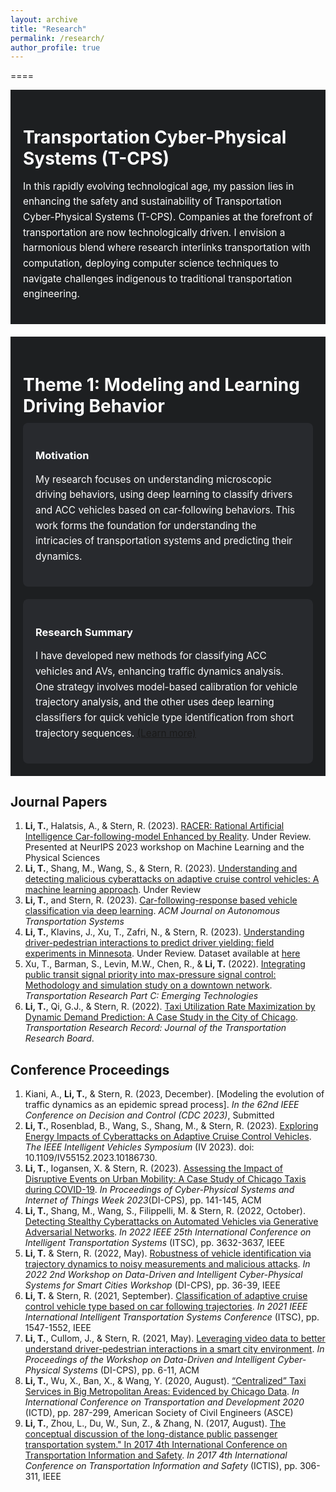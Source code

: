 ```yaml
---
layout: archive
title: "Research"
permalink: /research/
author_profile: true
---
```

<!-- Google tag (gtag.js) -->
<script async src="https://www.googletagmanager.com/gtag/js?id=G-3E74C49H73"></script>
<script>
  window.dataLayer = window.dataLayer || [];
  function gtag(){dataLayer.push(arguments);}
  gtag('js', new Date());

  gtag('config', 'G-3E74C49H73');
</script>
<!-- Currently under construction-->
====

<style>
  /* Add your CSS styling here */
  .research-section {
    background-color: #1d1f21;
    color: #ffffff;
    padding: 20px;
    margin-bottom: 20px;
  }

  .research-section h2 {
    font-size: 2em;
    margin-bottom: 10px;
  }

  .research-section p {
    font-size: 1.1em;
    line-height: 1.6;
  }

  .research-section img {
    max-width: 100%;
    height: auto;
    display: block;
    margin: 10px 0;
  }

  .research-summary {
    display: flex;
    flex-wrap: wrap;
    gap: 20px;
  }

  .research-summary div {
    flex: 1 1 45%;
    background-color: #282a2e;
    padding: 20px;
    border-radius: 8px;
  }
</style>

<div class="research-section">
  <h2>Transportation Cyber-Physical Systems (T-CPS)</h2>
  <p>
    In this rapidly evolving technological age, my passion lies in enhancing the safety and sustainability of Transportation Cyber-Physical Systems (T-CPS). Companies at the forefront of transportation are now technologically driven. I envision a harmonious blend where research interlinks transportation with computation, deploying computer science techniques to navigate challenges indigenous to traditional transportation engineering.
  </p>
</div>

<div class="research-section">
  <h2>Theme 1: Modeling and Learning Driving Behavior</h2>
  <div class="research-summary">
    <div>
      <h3>Motivation</h3>
      <p>
        My research focuses on understanding microscopic driving behaviors, using deep learning to classify drivers and ACC vehicles based on car-following behaviors. This work forms the foundation for understanding the intricacies of transportation systems and predicting their dynamics.
      </p>
    </div>
    <div>
      <h3>Research Summary</h3>
      <p>
        I have developed new methods for classifying ACC vehicles and AVs, enhancing traffic dynamics analysis. One strategy involves model-based calibration for vehicle trajectory analysis, and the other uses deep learning classifiers for quick vehicle type identification from short trajectory sequences. <a href="#">(Learn more)</a>
      </p>
    </div>
  </div>
<!--   <img src="/path/to/your/image.png" alt="Traffic Environment Perception" /> -->
</div>

## Journal Papers
1. **Li, T.**, Halatsis, A., & Stern, R. (2023). [RACER: Rational Artificial Intelligence Car-following-model Enhanced by Reality](https://arxiv.org/abs/2312.07003). Under Review. Presented at NeurIPS 2023 workshop on Machine Learning and the Physical Sciences
2. **Li, T.**, Shang, M., Wang, S., & Stern, R. (2023). [Understanding and detecting malicious cyberattacks on adaptive cruise control vehicles: A machine learning approach](https://arxiv.org/abs/2310.17091). Under Review
3. **Li, T.**, and Stern, R. (2023). [Car-following-response based vehicle classification via deep learning](https://dl.acm.org/doi/abs/10.1145/3603369). *ACM Journal on Autonomous Transportation Systems*
4. **Li, T.**, Klavins, J., Xu, T., Zafri, N., & Stern, R. (2023). [Understanding driver-pedestrian interactions to predict driver yielding: field experiments in Minnesota](https://arxiv.org/abs/2312.15113). Under Review. Dataset available at [here](https://www.researchgate.net/publication/371488219_Naturalistic_open-source_pedestrian-driver_yielding_dataset_collected_in_Minnesota)
5. Xu, T., Barman, S., Levin, M.W., Chen, R., & **Li, T.** (2022). [Integrating public transit signal priority into max-pressure signal control: Methodology and simulation study on a downtown network](https://www.sciencedirect.com/science/article/pii/S0968090X22000602). *Transportation Research Part C: Emerging Technologies*
6. **Li, T.**, Qi, G.J., & Stern, R. (2022). [Taxi Utilization Rate Maximization by Dynamic Demand Prediction: A Case Study in the City of Chicago](https://journals.sagepub.com/doi/full/10.1177/03611981211059769). *Transportation Research Record: Journal of the Transportation Research Board*. 




## Conference Proceedings
1. Kiani, A., **Li, T.**, & Stern, R. (2023, December). [Modeling the evolution of traffic dynamics as an epidemic spread process]. *In the 62nd IEEE Conference on Decision and Control (CDC 2023)*, Submitted
2. **Li, T.**, Rosenblad, B., Wang, S., Shang, M., & Stern, R. (2023). [Exploring Energy Impacts of Cyberattacks on Adaptive Cruise Control Vehicles](https://www.researchgate.net/publication/371472640_Exploring_Energy_Impacts_of_Cyberattacks_on_Adaptive_Cruise_Control_Vehicles). *The IEEE Intelligent Vehicles Symposium* (IV 2023). doi: 10.1109/IV55152.2023.10186730.
3. **Li, T.**, Iogansen, X. & Stern, R. (2023). [Assessing the Impact of Disruptive Events on Urban Mobility: A Case Study of Chicago Taxis during COVID-19](https://dl.acm.org/doi/abs/10.1145/3576914.3587708). *In Proceedings of Cyber-Physical Systems and Internet of Things Week 2023*(DI-CPS), pp. 141-145, ACM
4. **Li, T.**, Shang, M., Wang, S., Filippelli, M.  & Stern, R. (2022, October). [Detecting Stealthy Cyberattacks on Automated Vehicles via Generative Adversarial Networks](https://ieeexplore.ieee.org/abstract/document/9922128). *In 2022 IEEE 25th International Conference on Intelligent Transportation Systems* (ITSC), pp. 3632-3637, IEEE
5. **Li, T.** & Stern, R. (2022, May). [Robustness of vehicle identification via trajectory dynamics to noisy measurements and malicious attacks](https://ieeexplore.ieee.org/abstract/document/9805368). *In 2022 2nd Workshop on Data-Driven and Intelligent Cyber-Physical Systems for Smart Cities Workshop* (DI-CPS), pp. 36-39, IEEE
6. **Li, T.** & Stern, R. (2021, September). [Classification of adaptive cruise control vehicle type based on car following trajectories](https://ieeexplore.ieee.org/abstract/document/9564462). *In 2021 IEEE International Intelligent Transportation Systems Conference* (ITSC), pp. 1547-1552, IEEE
7. **Li, T.**, Cullom, J., & Stern, R. (2021, May). [Leveraging video data to better understand driver-pedestrian interactions in a smart city environment](https://dl.acm.org/doi/abs/10.1145/3459609.3460524). *In Proceedings of the Workshop on Data-Driven and Intelligent Cyber-Physical Systems* (DI-CPS), pp. 6-11, ACM
8. **Li, T.**, Wu, X., Ban, X., & Wang, Y. (2020, August). [“Centralized” Taxi Services in Big Metropolitan Areas: Evidenced by Chicago Data](https://ascelibrary.org/doi/abs/10.1061/9780784483169.024). *In International Conference on Transportation and Development 2020* (ICTD), pp. 287-299, American Society of Civil Engineers (ASCE)
9. **Li, T.**, Zhou, L., Du, W., Sun, Z., & Zhang, N. (2017, August). [The conceptual discussion of the long-distance public passenger transportation system." In 2017 4th International Conference on Transportation Information and Safety](https://ieeexplore.ieee.org/abstract/document/8047781). *In 2017 4th International Conference on Transportation Information and Safety* (ICTIS), pp. 306-311, IEEE


<br/>
<script type='text/javascript' id='clustrmaps' src='//cdn.clustrmaps.com/map_v2.js?cl=ffffff&w=a&t=tt&d=mOLq8ml6_8GeJFfRaOGlKt1qOHfyBzpQU0YGiQEZeOA'></script>


